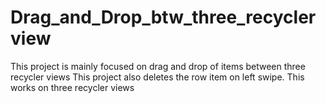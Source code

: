 # Drag_and_Drop_btw_three_recyclerview
This project is mainly focused on drag and drop of items between three recycler views
This project also deletes the row item on left swipe. This works on three recycler views

